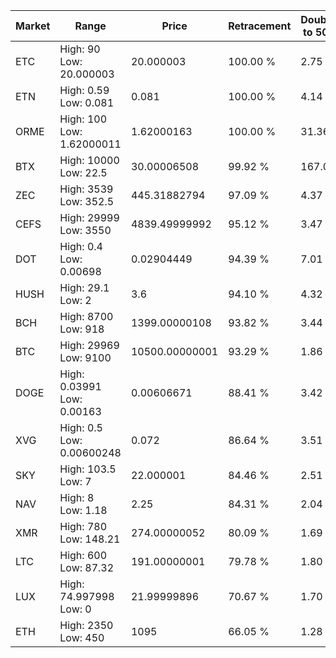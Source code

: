 | Market | Range | Price| Retracement | Doubles to 50% |
| --- | --- | --- | --- | --- |
| ETC | High: 90<br />Low: 20.000003 | 20.000003 | 100.00 % | 2.75 |
| ETN | High: 0.59<br />Low: 0.081 | 0.081 | 100.00 % | 4.14 |
| ORME | High: 100<br />Low: 1.62000011 | 1.62000163 | 100.00 % | 31.36 |
| BTX | High: 10000<br />Low: 22.5 | 30.00006508 | 99.92 % | 167.04 |
| ZEC | High: 3539<br />Low: 352.5 | 445.31882794 | 97.09 % | 4.37 |
| CEFS | High: 29999<br />Low: 3550 | 4839.49999992 | 95.12 % | 3.47 |
| DOT | High: 0.4<br />Low: 0.00698 | 0.02904449 | 94.39 % | 7.01 |
| HUSH | High: 29.1<br />Low: 2 | 3.6 | 94.10 % | 4.32 |
| BCH | High: 8700<br />Low: 918 | 1399.00000108 | 93.82 % | 3.44 |
| BTC | High: 29969<br />Low: 9100 | 10500.00000001 | 93.29 % | 1.86 |
| DOGE | High: 0.03991<br />Low: 0.00163 | 0.00606671 | 88.41 % | 3.42 |
| XVG | High: 0.5<br />Low: 0.00600248 | 0.072 | 86.64 % | 3.51 |
| SKY | High: 103.5<br />Low: 7 | 22.000001 | 84.46 % | 2.51 |
| NAV | High: 8<br />Low: 1.18 | 2.25 | 84.31 % | 2.04 |
| XMR | High: 780<br />Low: 148.21 | 274.00000052 | 80.09 % | 1.69 |
| LTC | High: 600<br />Low: 87.32 | 191.00000001 | 79.78 % | 1.80 |
| LUX | High: 74.997998<br />Low: 0 | 21.99999896 | 70.67 % | 1.70 |
| ETH | High: 2350<br />Low: 450 | 1095 | 66.05 % | 1.28 |
